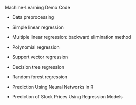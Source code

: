 
Machine-Learning Demo Code

- Data preprocessing

- Simple linear regression

- Multiple linear regression: backward elimination method

- Polynomial regression

- Support vector regression

- Decision tree regression

- Random forest regression

- Prediction Using Neural Networks in R 

- Prediction of Stock Prices Using Regression Models 

